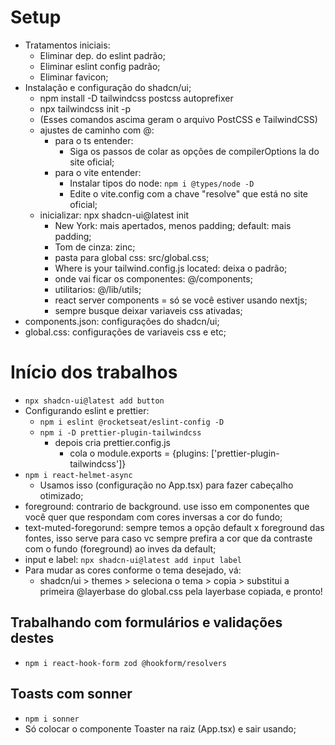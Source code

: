 # Setup

- Tratamentos iniciais:
  - Eliminar dep. do eslint padrão;
  - Eliminar eslint config padrão;
  - Eliminar favicon;
- Instalação e configuração do shadcn/ui;
  - npm install -D tailwindcss postcss autoprefixer
  - npx tailwindcss init -p
  - (Esses comandos ascima geram o arquivo PostCSS e TailwindCSS)
  - ajustes de caminho com @:
    - para o ts entender:
      - Siga os passos de colar as opções de compilerOptions la do site oficial;
    - para o vite entender:
      - Instalar tipos do node: `npm i @types/node -D`
      - Edite o vite.config com a chave "resolve" que está no site oficial;
  - inicializar: npx shadcn-ui@latest init
    - New York: mais apertados, menos padding; default: mais padding;
    - Tom de cinza: zinc;
    - pasta para global css: src/global.css;
    - Where is your tailwind.config.js located: deixa o padrão;
    - onde vai ficar os componentes: @/components;
    - utilitarios: @/lib/utils;
    - react server components = só se você estiver usando nextjs;
    - sempre busque deixar variaveis css ativadas;
- components.json: configurações do shadcn/ui;
- global.css: configurações de variaveis css e etc;

# Início dos trabalhos

- `npx shadcn-ui@latest add button`
- Configurando eslint e prettier:
  - `npm i eslint @rocketseat/eslint-config -D`
  - `npm i -D prettier-plugin-tailwindcss`
    - depois cria prettier.config.js
      - cola o module.exports = {plugins: ['prettier-plugin-tailwindcss']}
- `npm i react-helmet-async`
  - Usamos isso (configuração no App.tsx) para fazer cabeçalho otimizado;
- foreground: contrario de background. use isso em componentes que
  você quer que respondam com cores inversas a cor do fundo;
- text-muted-foregorund: sempre temos a opção default x foreground
  das fontes, isso serve para caso vc sempre prefira a cor que da 
  contraste com o fundo (foreground) ao inves da default;
- input e label: `npx shadcn-ui@latest add input label`
- Para mudar as cores conforme o tema desejado, vá:
  - shadcn/ui > themes > seleciona o tema > copia > substitui a primeira
    @layerbase do global.css pela layerbase copiada, e pronto!

## Trabalhando com formulários e validações destes

- `npm i react-hook-form zod @hookform/resolvers`

## Toasts com sonner

- `npm i sonner`
- Só colocar o componente Toaster na raiz (App.tsx) e sair usando;